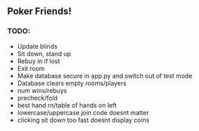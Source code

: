 ## Poker Friends!

### TODO:
- Update blinds
- Sit down, stand up
- Rebuy in if lost
- Exit room
- Make database secure in app.py and switch out of test mode
- Database clears empty rooms/players
- num wins/rebuys
- precheck/fold
- best hand rn/table of hands on left
- lowercase/uppercase join code doesnt matter
- clicking sit down too fast doesnt display coins
